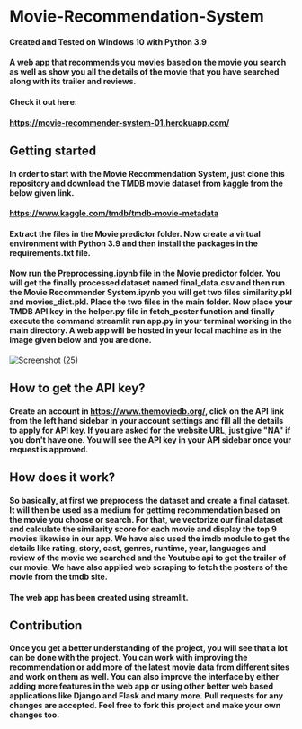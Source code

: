 # Movie-Recommendation-System

#### Created and Tested on Windows 10 with Python 3.9

#### A web app that recommends you movies based on the movie you search as well as show you all the details of the movie that you have searched along with its trailer and reviews.

#### Check it out here:

#### https://movie-recommender-system-01.herokuapp.com/

## Getting started

#### In order to start with the Movie Recommendation System, just clone this repository and download the TMDB movie dataset from kaggle from the below given link.

#### https://www.kaggle.com/tmdb/tmdb-movie-metadata

#### Extract the files in the Movie predictor folder. Now create a virtual environment with Python 3.9 and then install the packages in the requirements.txt file.

#### Now run the Preprocessing.ipynb file in the Movie predictor folder. You will get the finally processed dataset named final_data.csv and then run the Movie Recommender System.ipynb you will get two files similarity.pkl and movies_dict.pkl. Place the two files in the main folder. Now place your TMDB API key in the helper.py file in fetch_poster function and finally execute the command streamlit run app.py in your terminal working in the main directory. A web app will be hosted in your local machine as in the image given below and you are done.


![Screenshot (25)](https://user-images.githubusercontent.com/59216663/136661501-f90f4b15-560b-4c05-9011-1184e9be5ce5.png)


## How to get the API key?

####  Create an account in https://www.themoviedb.org/, click on the API link from the left hand sidebar in your account settings and fill all the details to apply for API key. If you are asked for the website URL, just give "NA" if you don't have one. You will see the API key in your API sidebar once your request is approved.

## How does it work?

#### So basically, at first we preprocess the dataset and create a final dataset. It will then be used as a medium for gettimg recommendation based on the movie you choose or search. For that, we vectorize our final dataset and calculate the similarity score for each movie and display the top 9 movies likewise in our app. We have also used the imdb module to get the details like rating, story, cast, genres, runtime, year, languages and review of the movie we searched and the Youtube api to get the trailer of our movie. We have also applied web scraping to fetch the posters of the movie from the tmdb site.

#### The web app has been created using streamlit.

## Contribution

#### Once you get a better understanding of the project, you will see that a lot can be done with the project. You can work with improving the recommendation or add more of the latest movie data from different sites and work on them as well. You can also improve the interface by either adding more features in the web app or using other better web based applications like Django and Flask and many more. Pull requests for any changes are accepted. Feel free to fork this project and make your own changes too. 
